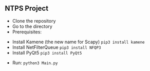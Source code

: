 ## NTPS Project 
* Clone the repository
* Go to the directory 
* Prerequisites:
 - Install Kamene (the new name for Scapy) `pip3 install kamene`
 - Install NetFilterQueue `pip3 install NFQP3`
 - Install PyQt5 `pip3 install PyQt5`
* Run: `python3 Main.py`
